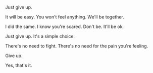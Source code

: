 Just give up.

It will be easy. You won't feel anything. We'll be together.

I did the same. I know you're scared. Don't be. It'll be ok.

Just give up. It's a simple choice. 

There's no need to fight. There's no need for the pain you're feeling.

Give up.

Yes, that's it.